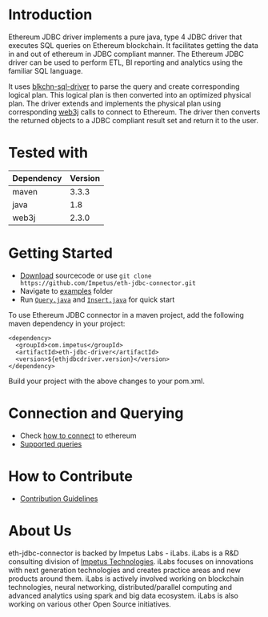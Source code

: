 # Introduction 


Ethereum JDBC driver implements a pure java, type 4 JDBC driver that executes SQL queries on Ethereum blockchain. It facilitates getting the data in and out of ethereum in JDBC compliant manner. The Ethereum JDBC driver can be used to  perform ETL, BI reporting and analytics using the familiar SQL language.

It uses [blkchn-sql-driver](https://github.com/Impetus/blkchn-sql-driver) to parse the query and create corresponding logical plan. This logical plan is then converted into an optimized physical plan. The driver extends and implements the physical plan using corresponding [web3j](https://github.com/web3j/web3j) calls to connect to Ethereum. The driver then converts the returned objects to a JDBC compliant result set and return it to the user.

# Tested with
| Dependency | Version |
|---|---|
| maven | 3.3.3 |
|java | 1.8 |
|web3j | 2.3.0 |

# Getting Started

- [Download](https://github.com/Impetus/eth-jdbc-connector/archive/master.zip) sourcecode or use `git clone https://github.com/Impetus/eth-jdbc-connector.git`
- Navigate to [examples](https://github.com/Impetus/eth-jdbc-connector/tree/master/eth-jdbc-examples) folder
- Run [`Query.java`](https://github.com/Impetus/eth-jdbc-connector/blob/master/eth-jdbc-examples/src/main/java/com/impetus/blkchn/eth/Query.java) and [`Insert.java`](https://github.com/Impetus/eth-jdbc-connector/blob/master/eth-jdbc-examples/src/main/java/com/impetus/blkchn/eth/Insert.java) for quick start

To use Ethereum JDBC connector in a maven project, add the following maven dependency in your project:
 
  
  ```
  <dependency>
    <groupId>com.impetus</groupId>
    <artifactId>eth-jdbc-driver</artifactId>
    <version>${ethjdbcdriver.version}</version>
  </dependency>
  ```

Build your project with the above changes to your pom.xml.

# Connection and Querying

- Check [how to connect](https://github.com/Impetus/eth-jdbc-connector/wiki/Ethereum-Connection-Details) to ethereum
- [Supported queries](https://github.com/Impetus/eth-jdbc-connector/wiki/Ethereum-Query-Guide)

# How to Contribute

- [Contribution Guidelines](https://github.com/Impetus/eth-jdbc-connector/blob/master/CONTRIBUTING.md)

About Us
========
eth-jdbc-connector is backed by Impetus Labs - iLabs. iLabs is a R&D consulting division of [Impetus Technologies](http://www.impetus.com). iLabs focuses on innovations with next generation technologies and creates practice areas and new products around them. iLabs is actively involved working on blockchain technologies, neural networking, distributed/parallel computing and advanced analytics using spark and big data ecosystem. iLabs is also working on various other Open Source initiatives.

